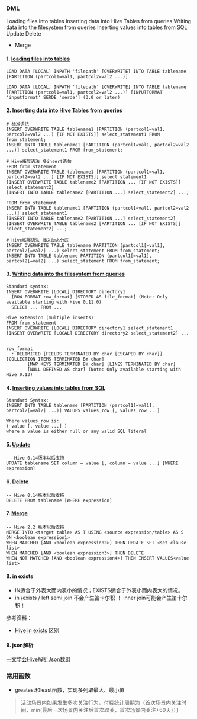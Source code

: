 ### DML
Loading files into tables
Inserting data into Hive Tables from queries
Writing data into the filesystem from queries
Inserting values into tables from SQL
Update
Delete
- Merge

#### 1. [loading files into tables](https://cwiki.apache.org/confluence/display/Hive/LanguageManual+DML#LanguageManualDML-Loadingfilesintotables)
```
LOAD DATA [LOCAL] INPATH 'filepath' [OVERWRITE] INTO TABLE tablename [PARTITION (partcol1=val1, partcol2=val2 ...)]
 
LOAD DATA [LOCAL] INPATH 'filepath' [OVERWRITE] INTO TABLE tablename [PARTITION (partcol1=val1, partcol2=val2 ...)] [INPUTFORMAT 'inputformat' SERDE 'serde'] (3.0 or later)
```

#### 2. [Inserting data into Hive Tables from queries](https://cwiki.apache.org/confluence/display/Hive/LanguageManual+DML#LanguageManualDML-InsertingdataintoHiveTablesfromqueries)
```
# 标准语法
INSERT OVERWRITE TABLE tablename1 [PARTITION (partcol1=val1, partcol2=val2 ...) [IF NOT EXISTS]] select_statement1 FROM from_statement;
INSERT INTO TABLE tablename1 [PARTITION (partcol1=val1, partcol2=val2 ...)] select_statement1 FROM from_statement;

# Hive拓展语法 多insert语句
FROM from_statement
INSERT OVERWRITE TABLE tablename1 [PARTITION (partcol1=val1, partcol2=val2 ...) [IF NOT EXISTS]] select_statement1
[INSERT OVERWRITE TABLE tablename2 [PARTITION ... [IF NOT EXISTS]] select_statement2]
[INSERT INTO TABLE tablename2 [PARTITION ...] select_statement2] ...;

FROM from_statement
INSERT INTO TABLE tablename1 [PARTITION (partcol1=val1, partcol2=val2 ...)] select_statement1
[INSERT INTO TABLE tablename2 [PARTITION ...] select_statement2]
[INSERT OVERWRITE TABLE tablename2 [PARTITION ... [IF NOT EXISTS]] select_statement2] ...;
 
# Hive拓展语法 插入动态分区
INSERT OVERWRITE TABLE tablename PARTITION (partcol1[=val1], partcol2[=val2] ...) select_statement FROM from_statement;
INSERT INTO TABLE tablename PARTITION (partcol1[=val1], partcol2[=val2] ...) select_statement FROM from_statement;
```

#### 3. [Writing data into the filesystem from queries](https://cwiki.apache.org/confluence/display/Hive/LanguageManual+DML#LanguageManualDML-Writingdataintothefilesystemfromqueries)
```
Standard syntax:
INSERT OVERWRITE [LOCAL] DIRECTORY directory1
  [ROW FORMAT row_format] [STORED AS file_format] (Note: Only available starting with Hive 0.11.0)
  SELECT ... FROM ...
 
Hive extension (multiple inserts):
FROM from_statement
INSERT OVERWRITE [LOCAL] DIRECTORY directory1 select_statement1
[INSERT OVERWRITE [LOCAL] DIRECTORY directory2 select_statement2] ...
 
  
row_format
  : DELIMITED [FIELDS TERMINATED BY char [ESCAPED BY char]] [COLLECTION ITEMS TERMINATED BY char]
        [MAP KEYS TERMINATED BY char] [LINES TERMINATED BY char]
        [NULL DEFINED AS char] (Note: Only available starting with Hive 0.13)
```

#### 4. [Inserting values into tables from SQL](https://cwiki.apache.org/confluence/display/Hive/LanguageManual+DML#LanguageManualDML-InsertingvaluesintotablesfromSQL)
```
Standard Syntax:
INSERT INTO TABLE tablename [PARTITION (partcol1[=val1], partcol2[=val2] ...)] VALUES values_row [, values_row ...]
  
Where values_row is:
( value [, value ...] )
where a value is either null or any valid SQL literal
```

#### 5. [Update](https://cwiki.apache.org/confluence/display/Hive/LanguageManual+DML#LanguageManualDML-Update)
```
-- Hive 0.14版本以后支持
UPDATE tablename SET column = value [, column = value ...] [WHERE expression]
```

#### 6. [Delete](https://cwiki.apache.org/confluence/display/Hive/LanguageManual+DML#LanguageManualDML-Delete)
```
-- Hive 0.14版本以后支持
DELETE FROM tablename [WHERE expression]
```

#### 7. [Merge](https://cwiki.apache.org/confluence/display/Hive/LanguageManual+DML#LanguageManualDML-Merge)
```
-- Hive 2.2 版本以后支持
MERGE INTO <target table> AS T USING <source expression/table> AS S
ON <boolean expression1>
WHEN MATCHED [AND <boolean expression2>] THEN UPDATE SET <set clause list>
WHEN MATCHED [AND <boolean expression3>] THEN DELETE
WHEN NOT MATCHED [AND <boolean expression4>] THEN INSERT VALUES<value list>
```


#### 8. in exists
- IN适合于外表大而内表小的情况；EXISTS适合于外表小而内表大的情况。
- in  /exists / left semi join 不会产生笛卡尔积 ！  inner join可能会产生笛卡尔积！

参考资料：
- [Hive in exists 区别](https://blog.csdn.net/u010002184/article/details/112426404)


#### 9. json解析

[一文学会Hive解析Json数组](https://www.51cto.com/article/660074.html)


### 常用函数
- greatest和least函数，实现多列取最大、最小值
> 活动场景内如果发生多次关注行为，付费统计周期为（首次场景内关注时间，min(最后一次场景内关注后首次取关，首次场景内关注+60天））】